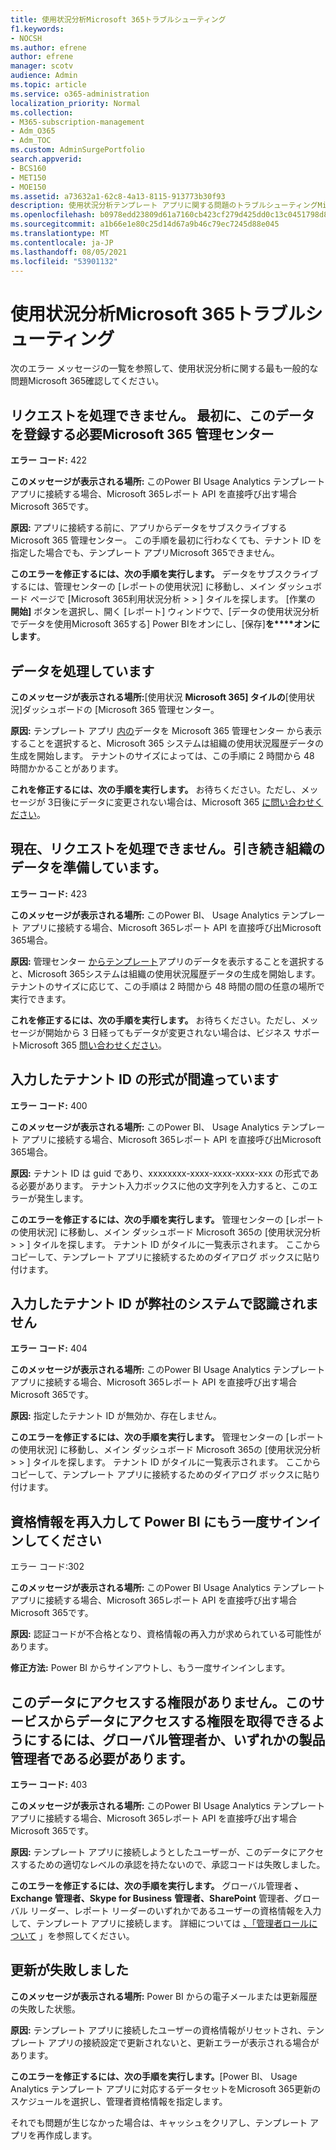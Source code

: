 ```yaml
---
title: 使用状況分析Microsoft 365トラブルシューティング
f1.keywords:
- NOCSH
ms.author: efrene
author: efrene
manager: scotv
audience: Admin
ms.topic: article
ms.service: o365-administration
localization_priority: Normal
ms.collection:
- M365-subscription-management
- Adm_O365
- Adm_TOC
ms.custom: AdminSurgePortfolio
search.appverid:
- BCS160
- MET150
- MOE150
ms.assetid: a73632a1-62c8-4a13-8115-913773b30f93
description: 使用状況分析テンプレート アプリに関する問題のトラブルシューティングMicrosoft 365説明します。
ms.openlocfilehash: b0978edd23809d61a7160cb423cf279d425dd0c13c0451798d8d54535a78c284
ms.sourcegitcommit: a1b66e1e80c25d14d67a9b46c79ec7245d88e045
ms.translationtype: MT
ms.contentlocale: ja-JP
ms.lasthandoff: 08/05/2021
ms.locfileid: "53901132"
---
```

# <a name="troubleshooting-microsoft-365-usage-analytics"></a>使用状況分析Microsoft 365トラブルシューティング

次のエラー メッセージの一覧を参照して、使用状況分析に関する最も一般的な問題Microsoft 365確認してください。
  
    
## <a name="we-are-unable-to-process-your-request-you-have-to-first-subscribe-to-this-data-from-the-microsoft-365-admin-center"></a>リクエストを処理できません。 最初に、このデータを登録する必要Microsoft 365 管理センター

 **エラー コード:** 422 
  
 **このメッセージが表示される場所:** このPower BI Usage Analytics テンプレート アプリに接続する場合、Microsoft 365レポート API を直接呼び出す場合Microsoft 365です。 
  
 **原因:** アプリに接続する前に、アプリからデータをサブスクライブするMicrosoft 365 管理センター。 この手順を最初に行わなくても、テナント ID を指定した場合でも、テンプレート アプリMicrosoft 365できません。 
  
 **このエラーを修正するには、次の手順を実行します。** データをサブスクライブするには、管理センターの [レポートの使用状況] に移動し、メイン ダッシュボード ページで [Microsoft 365利用状況分析 \>  \> <a href="https://go.microsoft.com/fwlink/p/?linkid=2074756" target="_blank"></a>] タイルを探します。 [作業の **開始]** ボタンを選択し、開く [レポート] ウィンドウで、[データの使用状況分析でデータを使用Microsoft 365する] Power BIをオンにし、[保存]**を****オンにします**。
  
## <a name="we-are-processing-your-data"></a>データを処理しています

 **このメッセージが表示される場所:**[使用状況 **Microsoft 365] タイルの**[使用状況]ダッシュボードの [Microsoft 365 管理センター。 
  
 **原因:** テンプレート アプリ [内の](enable-usage-analytics.md)データを Microsoft 365 管理センター から表示することを選択すると、Microsoft 365 システムは組織の使用状況履歴データの生成を開始します。 テナントのサイズによっては、この手順に 2 時間から 48 時間かかることがあります。 
  
 **これを修正するには、次の手順を実行します。** お待ちください。ただし、メッセージが 3日後にデータに変更されない場合は、Microsoft 365 [に問い合わせください](../../business-video/get-help-support.md)。
  
## <a name="we-are-unable-to-process-your-request-at-this-time-we-are-still-preparing-the-data-for-your-organization"></a>現在、リクエストを処理できません。引き続き組織のデータを準備しています。

 **エラー コード:** 423 
  
 **このメッセージが表示される場所:** このPower BI、 Usage Analytics テンプレート アプリに接続する場合、Microsoft 365レポート API を直接呼び出Microsoft 365場合。 
  
 **原因:** 管理センター [からテンプレート](enable-usage-analytics.md)アプリのデータを表示することを選択すると、Microsoft 365システムは組織の使用状況履歴データの生成を開始します。 テナントのサイズに応じて、この手順は 2 時間から 48 時間の間の任意の場所で実行できます。 
  
 **これを修正するには、次の手順を実行します。** お待ちください。ただし、メッセージが開始から 3 日経ってもデータが変更されない場合は、ビジネス サポートMicrosoft 365 [問い合わせください](../../business-video/get-help-support.md)。 
  
## <a name="the-tenant-id-you-provided-is-not-in-the-correct-format"></a>入力したテナント ID の形式が間違っています

 **エラー コード:** 400 
  
 **このメッセージが表示される場所:** このPower BI、 Usage Analytics テンプレート アプリに接続する場合、Microsoft 365レポート API を直接呼び出Microsoft 365場合。 
  
 **原因:** テナント ID は guid であり、xxxxxxxx-xxxx-xxxx-xxxx-xxx の形式である必要があります。 テナント入力ボックスに他の文字列を入力すると、このエラーが発生します。 
  
 **このエラーを修正するには、次の手順を実行します。** 管理センターの [レポートの使用状況] に移動し、メイン ダッシュボード Microsoft 365の [使用状況分析 \>  \> <a href="https://go.microsoft.com/fwlink/p/?linkid=2074756" target="_blank"></a>] タイルを探します。 テナント ID がタイルに一覧表示されます。 ここからコピーして、テンプレート アプリに接続するためのダイアログ ボックスに貼り付けます。 
  
## <a name="the-tenant-id-you-provided-is-not-recognized-by-our-system"></a>入力したテナント ID が弊社のシステムで認識されません

 **エラー コード:** 404 
  
 **このメッセージが表示される場所:** このPower BI Usage Analytics テンプレート アプリに接続する場合、Microsoft 365レポート API を直接呼び出す場合Microsoft 365です。 
  
 **原因:** 指定したテナント ID が無効か、存在しません。 
  
 **このエラーを修正するには、次の手順を実行します。** 管理センターの [レポートの使用状況] に移動し、メイン ダッシュボード Microsoft 365の [使用状況分析 \>  \> <a href="https://go.microsoft.com/fwlink/p/?linkid=2074756" target="_blank"></a>] タイルを探します。 テナント ID がタイルに一覧表示されます。 ここからコピーして、テンプレート アプリに接続するためのダイアログ ボックスに貼り付けます。 
  
## <a name="please-re-enter-your-credentials-to-sign-in-to-power-bi-again"></a>資格情報を再入力して Power BI にもう一度サインインしてください

エラー コード:302
  
 **このメッセージが表示される場所:** このPower BI Usage Analytics テンプレート アプリに接続する場合、Microsoft 365レポート API を直接呼び出す場合Microsoft 365です。 
  
 **原因:** 認証コードが不合格となり、資格情報の再入力が求められている可能性があります。 
  
 **修正方法:** Power BI からサインアウトし、もう一度サインインします。 
  
## <a name="you-do-not-have-the-right-authorization-to-access-to-this-data-to-be-able-to-gain-access-to-the-data-from-this-service-you-need-to-be-either-a-global-admin-or-any-one-of-the-product-admins"></a>このデータにアクセスする権限がありません。このサービスからデータにアクセスする権限を取得できるようにするには、グローバル管理者か、いずれかの製品管理者である必要があります。

 **エラー コード:** 403 
  
 **このメッセージが表示される場所:** このPower BI Usage Analytics テンプレート アプリに接続する場合、Microsoft 365レポート API を直接呼び出す場合Microsoft 365です。 
  
 **原因:** テンプレート アプリに接続しようとしたユーザーが、このデータにアクセスするための適切なレベルの承認を持たないので、承認コードは失敗しました。 
  
 **このエラーを修正するには、次の手順を実行します。** グローバル管理者 **、Exchange 管理者、Skype for Business** **管理者、SharePoint** 管理者、グローバル リーダー、レポート リーダーのいずれかであるユーザーの資格情報を入力して、テンプレート アプリに接続します。 詳細については [、「管理者ロールについて](../add-users/about-admin-roles.md) 」を参照してください。 
  
## <a name="refresh-failed"></a>更新が失敗しました

 **このメッセージが表示される場所:** Power BI からの電子メールまたは更新履歴の失敗した状態。 
  
 **原因:** テンプレート アプリに接続したユーザーの資格情報がリセットされ、テンプレート アプリの接続設定で更新されないと、更新エラーが表示される場合があります。 
  
 **このエラーを修正するには、次の手順を実行します。**[Power BI、 Usage Analytics テンプレート アプリに対応するデータセットをMicrosoft 365更新のスケジュールを選択し、管理者資格情報を指定します。 
  
それでも問題が生じなかった場合は、キャッシュをクリアし、テンプレート アプリを再作成します。
  
  
